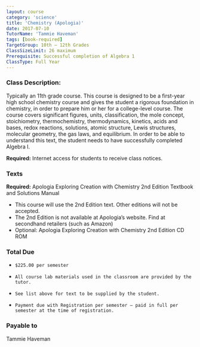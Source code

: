```yaml
---
layout: course
category: 'science'
title: 'Chemistry (Apologia)'
date: 2017-07-10
TutorName: 'Tammie Haveman'
tags: [book-required]
TargetGroup: 10th – 12th Grades
ClassSizeLimit: 26 maximum
Prerequisite: Successful completion of Algebra 1
ClassType: Full Year
---
```


### Class Description:
Typically an 11th grade course. This course is designed to be a first-year high school chemistry course and gives the student a rigorous foundation in chemistry, in order to prepare him or her for a college-level course. The course covers significant figures, units, classification, the mole concept, stoichiometry, thermochemistry, thermodynamics, kinetics, acids and bases, redox reactions, solutions, atomic structure, Lewis structures, molecular geometry, the gas laws, and equilibrium. In order to be able to understand this text, the student needs to have successfully completed Algebra I.

**Required:** Internet access for students to receive class notices.

### Texts
**Required:** Apologia Exploring Creation with Chemistry 2nd Edition Textbook and Solutions Manual
* This course will use the 2nd Edition text. Other editions will not be accepted.
* The 2nd Edition is not available at Apologia’s website. Find at secondhand retailers (such as Amazon)
* Optional: Apologia Exploring Creation with Chemistry 2nd Edition CD ROM

### Total Due
*     $225.00 per semester               
*     All course lab materials used in the classroom are provided by the tutor. 
*     See list above for text to be supplied by the student.
*     Payment due with Registration per semester – paid in full per semester at the time of registration.


### Payable to
Tammie Haveman